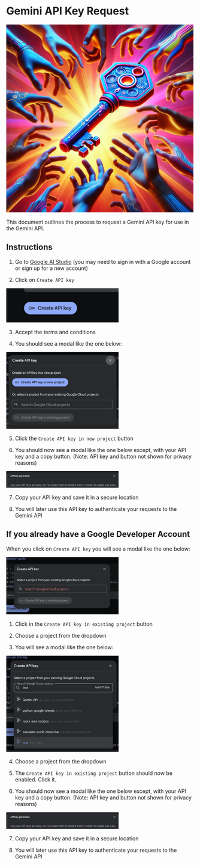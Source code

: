 # Gemini API Key Request

<img src="./assets/key.webp" alt="Gemini API Key" width="500"/>

This document outlines the process to request a Gemini API key for use in the Gemini API.


## Instructions

1. Go to [Google AI Studio](https://aistudio.google.com/app/apikey) (you may need to sign in with a Google account or sign up for a new account)

2. Click on `Create API key`
<img src="./assets/get-key.png" alt="Get API key" width="300"/>

3. Accept the terms and conditions

4. You should see a modal like the one below:

<img src="./assets/create-key.png" alt="Create API key" width="300"/>

5. Click the `Create API key in new project` button

6. You should now see a modal like the one below except, with your API key and a copy button. (Note: API key and button not shown for privacy reasons)

<img src="./assets/key-created.png" alt="API key created" width="300"/>

7. Copy your API key and save it in a secure location

8. You will later use this API key to authenticate your requests to the Gemini API

## If you already have a Google Developer Account

When you click on `Create API key` you will see a modal like the one below:

<img src="./assets/have-account.png" alt="API key created" width="300"/>


1. Click in the `Create API key in existing project` button

2. Choose a project from the dropdown

3. You will see a modal like the one below:

<img src="./assets/create-with-account.png" alt="Create API key with existing project" width="300"/>

4. Choose a project from the dropdown

5. The `Create API key in existing project` button should now be enabled. Click it.

3. You should now see a modal like the one below except, with your API key and a copy button. (Note: API key and button not shown for privacy reasons)

<img src="./assets/key-created.png" alt="API key created" width="300"/>

7. Copy your API key and save it in a secure location

8. You will later use this API key to authenticate your requests to the Gemini API
